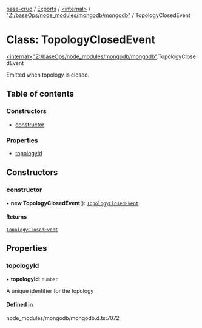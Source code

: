 [base-crud](../README.md) / [Exports](../modules.md) / [\<internal\>](../modules/internal_.md) / ["Z:/baseOps/node\_modules/mongodb/mongodb"](../modules/internal_._Z__baseOps_node_modules_mongodb_mongodb_.md) / TopologyClosedEvent

# Class: TopologyClosedEvent

[\<internal\>](../modules/internal_.md).["Z:/baseOps/node\_modules/mongodb/mongodb"](../modules/internal_._Z__baseOps_node_modules_mongodb_mongodb_.md).TopologyClosedEvent

Emitted when topology is closed.

## Table of contents

### Constructors

- [constructor](internal_._Z__baseOps_node_modules_mongodb_mongodb_.TopologyClosedEvent.md#constructor)

### Properties

- [topologyId](internal_._Z__baseOps_node_modules_mongodb_mongodb_.TopologyClosedEvent.md#topologyid)

## Constructors

### constructor

• **new TopologyClosedEvent**(): [`TopologyClosedEvent`](internal_._Z__baseOps_node_modules_mongodb_mongodb_.TopologyClosedEvent.md)

#### Returns

[`TopologyClosedEvent`](internal_._Z__baseOps_node_modules_mongodb_mongodb_.TopologyClosedEvent.md)

## Properties

### topologyId

• **topologyId**: `number`

A unique identifier for the topology

#### Defined in

node_modules/mongodb/mongodb.d.ts:7072
